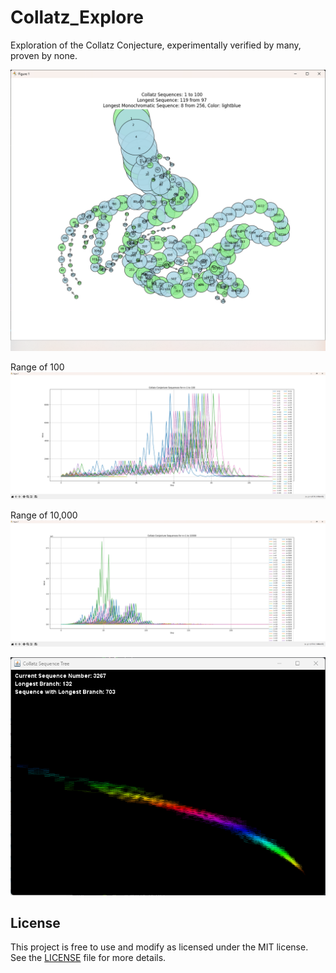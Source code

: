 # Collatz_Explore

Exploration of the Collatz Conjecture, experimentally verified by many, proven by none.

![Collatz Sequence Tree](./screenshots/tree2d.png)

Range of 100
![Flat Plot](./screenshots/flatplot.png)

Range of 10,000
![Flat Plot 2](./screenshots/flatplot2.png)

![animated tree](./screenshots/java_tree1.png)

## License

This project is free to use and modify as licensed under the MIT license. See the [LICENSE](LICENSE) file for more details.
